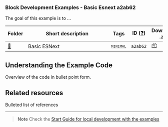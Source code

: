 ### Block Development Examples - Basic Esnext a2ab62

The goal of this example is to ...

<!-- Please, do not remove these @TABLE EXAMPLES BEGIN and @TABLE EXAMPLES END comments or modify the table inside. This table is automatically generated from the data at _data/examples.json and _data/tags.json -->
<!-- @TABLE EXAMPLES BEGIN -->
| Folder                                                                                               | <span style="display: inline-block; width:250px">Short description</span> | Tags                                                                                                                           | ID ([❓](https://github.com/WordPress/block-development-examples/wiki/04-Why-an-ID-for-every-example%3F "Why an ID for every example?")) | Download .zip                                                                                                                                                                                                                                                   | Live Demo                                                                                                                                                                                                                                                                                                                                                                                                                                                                                                                                                                                                                                                                                                                                                                                                                                                                      |
| ---------------------------------------------------------------------------------------------------- | ------------------------------------------------------------------------- | ------------------------------------------------------------------------------------------------------------------------------ | --------------------------------------------------------------------------------------------------------------------------------------- | --------------------------------------------------------------------------------------------------------------------------------------------------------------------------------------------------------------------------------------------------------------- | ------------------------------------------------------------------------------------------------------------------------------------------------------------------------------------------------------------------------------------------------------------------------------------------------------------------------------------------------------------------------------------------------------------------------------------------------------------------------------------------------------------------------------------------------------------------------------------------------------------------------------------------------------------------------------------------------------------------------------------------------------------------------------------------------------------------------------------------------------------------------------ |
| [📁](https://github.com/WordPress/block-development-examples/tree/trunk/plugins/basic-esnext-a2ab62) | Basic ESNext                                                              | <small><code><a href="https://github.com/WordPress/block-development-examples/wiki/03-Tags#minimal">MINIMAL</a></code></small> | `a2ab62`                                                                                                                                | [📦](https://raw.githubusercontent.com/WordPress/block-development-examples/deploy/zips/basic-esnext-a2ab62.zip "Install the plugin using this zip and activate it. Then use the ID of the block (a2ab62) to find it and add it to a post to see it in action") | [![](https://raw.githubusercontent.com/WordPress/block-development-examples/trunk/_assets/icon-wp.svg)](https://playground.wordpress.net/#{"landingPage":"/wp-admin/post.php?post=4&action=edit","steps":[{"step":"login","username":"admin","password":"password"},{"step":"mkdir","path":"/downloads"},{"step":"writeFile","path":"/downloads/plugin.zip","data":{"resource":"url","url":"https://raw.githubusercontent.com/WordPress/block-development-examples/deploy/zips/basic-esnext-a2ab62.zip","caption":"Downloading%20plugin..."}},{"step":"installPlugin","pluginZipFile":{"resource":"vfs","path":"/downloads/plugin.zip"}},{"step":"runPHP","code":"<?php%20require%20'/wordpress/wp-load.php';%20wp_insert_post(%20array('post_title'%20%20%20%20=>%20'Test%20block','post_content'%20%20=>%20'<!--%20wp:block-development-examples/basic-esnext-a2ab62%20--><div%20style=\\"background-color:#900;color:#fff;padding:20px\\"%20class=\\"wp-block-block-development-examples-basic-esnext-a2ab62\\">Hello%20World,%20step%201%20(from%20the%20frontend).</div><!--%20/wp:block-development-examples/basic-esnext-a2ab62%20-->',%20'post_status'%20%20%20=>%20'publish',%20'post_author'%20%20%20=>%201%20)%20);"}]} "Use the ID of the block (a2ab62) to find it and add it to a post to see it in action") |
<!-- @TABLE EXAMPLES END -->

## Understanding the Example Code

Overview of the code in bullet point form.

## Related resources

Bulleted list of references

----

> **Note**
> Check the [Start Guide for local development with the examples](https://github.com/WordPress/block-development-examples/wiki/02-Examples#start-guide-for-local-development-with-the-examples)
